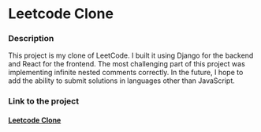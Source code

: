 # Leetcode Clone

### Description
This project is my clone of LeetCode. I built it using Django for the backend and React for the frontend. The most challenging part of this project was implementing infinite nested comments correctly. In the future, I hope to add the ability to submit solutions in languages other than JavaScript.

### Link to the project
#### [Leetcode Clone](https://leetcode-clone-brown.vercel.app/)
